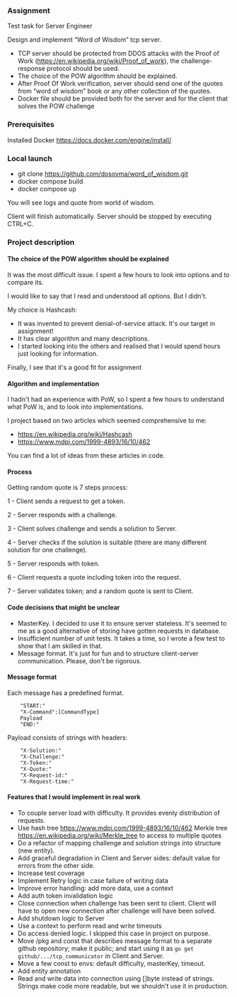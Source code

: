 ### Assignment

Test task for Server Engineer

Design and implement “Word of Wisdom” tcp server.

- TCP server should be protected from DDOS attacks with the Proof of Work (https://en.wikipedia.org/wiki/Proof_of_work),
  the challenge-response protocol should be used.
- The choice of the POW algorithm should be explained.
- After Proof Of Work verification, server should send one of the quotes from “word of wisdom” book or any other
  collection of the quotes.
- Docker file should be provided both for the server and for the client that solves the POW challenge

### Prerequisites

Installed Docker https://docs.docker.com/engine/install/

### Local launch

- git clone https://github.com/dosovma/word_of_wisdom.git
- docker compose build
- docker compose up

You will see logs and quote from world of wisdom.

Client will finish automatically. Server should be stopped by executing CTRL+C.

### Project description

#### The choice of the POW algorithm should be explained

It was the most difficult issue. I spent a few hours to look into options and to compare its.

I would like to say that I read and understood all options. But I didn't.

My choice is Hashcash:

- It was invented to prevent denial-of-service attack. It's our target in assignment!
- It has clear algorithm and many descriptions.
- I started looking into the others and realised that I would spend hours just looking for information.

Finally, I see that it's a good fit for assignment

#### Algorithm and implementation

I hadn't had an experience with PoW, so I spent a few hours to understand what PoW is, and to look into implementations.

I project based on two articles which seemed comprehensive to me:

- https://en.wikipedia.org/wiki/Hashcash
- https://www.mdpi.com/1999-4893/16/10/462

You can find a lot of ideas from these articles in code.

#### Process

Getting random quote is 7 steps process:

1 - Client sends a request to get a token.

2 - Server responds with a challenge.

3 - Client solves challenge and sends a solution to Server.

4 - Server checks if the solution is suitable (there are many different solution for one challenge).

5 - Server responds with token.

6 - Client requests a quote including token into the request.

7 - Server validates token; and a random quote is sent to Client.

#### Code decisions that might be unclear

- MasterKey. I decided to use it to ensure server stateless. It's seemed to me as a good alternative of storing have
  gotten requests in database.
- Insufficient number of unit tests. It takes a time, so I wrote a few test to show that I am skilled in that.
- Message format. It's just for fun and to structure client-server communication. Please, don't be rigorous.

#### Message format

Each message has a predefined format.

```text
    "START:"
    "X-Command":[CommandType]
    Payload
    "END:"
```

Payload consists of strings with headers:

```text
	"X-Solution:"
	"X-Challenge:"
	"X-Token:"
	"X-Quote:"
	"X-Request-id:"
	"X-Request-time:"
```

#### Features that I would implement in real work

- To couple server load with difficulty. It provides evenly distribution of requests.
- Use hash tree https://www.mdpi.com/1999-4893/16/10/462 Merkle tree https://en.wikipedia.org/wiki/Merkle_tree to access
  to multiple quotes
- Do a refactor of mapping challenge and solution strings into structure (new entity).
- Add graceful degradation in Client and Server sides: default value for errors from the other side.
- Increase test coverage
- Implement Retry logic in case failure of writing data
- Improve error handling: add more data, use a context
- Add auth token invalidation logic
- Close connection when challenge has been sent to client. Client will have to open new connection after challenge will
  have been solved.
- Add shutdown logic to Server
- Use a context to perform read and write timeouts
- Do access denied logic. I skipped this case in project on purpose.
- Move /pkg and const that describes message format to a separate github repository; make it public; and start using it
  as `go get github/.../tcp_communicator` in Client and Server.
- Move a few const to envs: default difficulty, masterKey, timeout.
- Add entity annotation
- Read and write data into connection using []byte instead of strings. Strings make code more readable, but we shouldn't
  use it in production.  
